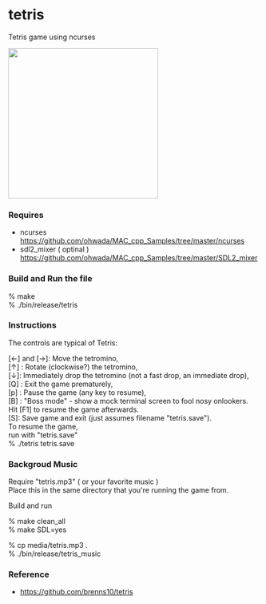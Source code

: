 tetris
===============

Tetris game using ncurses <br/>

<image src="https://raw.githubusercontent.com/ohwada/MAC_cpp_Samples/master/ncurses/tetris/media/tetris.png" width="300" /><br/>

### Requires <br/>
- ncurses <br/>
https://github.com/ohwada/MAC_cpp_Samples/tree/master/ncurses <br/>
- sdl2_mixer ( optinal ) <br/>
https://github.com/ohwada/MAC_cpp_Samples/tree/master/SDL2_mixer<br/>

### Build and Run  the file <br/>

% make <br/>
% ./bin/release/tetris <br/>

### Instructions <br/>

The controls are typical of Tetris:<br/>

[←] and [→]: Move the tetromino,<br/>
 [↑] : Rotate (clockwise?) the tetromino,<br/>
[↓]: Immediately drop the tetromino (not a fast drop, an immediate drop),<br/>
[Q] : Exit the game prematurely,<br/>
[p] : Pause the game (any key to resume),<br/>
[B] : "Boss mode" - show a mock terminal screen to fool nosy onlookers. <br/>
     Hit [F1] to resume the game afterwards.<br/>
[S]: Save game and exit (just assumes filename "tetris.save"). <br/> 
     To resume the game, <br/>
     run with "tetris.save" <br/>
     % ./tetris tetris.save <br/>

### Backgroud Music <br/>

Require "tetris.mp3" ( or your favorite music ) <br/>
Place this in the same directory that you're running the game from. <br/>

Build and run <br/>

% make clean_all <br/>
% make SDL=yes  <br/>

% cp media/tetris.mp3 . <br/>
% ./bin/release/tetris_music <br/>

### Reference <br/>
- https://github.com/brenns10/tetris

